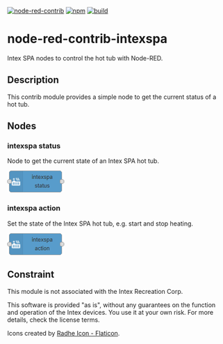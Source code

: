 [![node-red-contrib](https://img.shields.io/badge/node--red-node--red--contrib--intexspa-aa4444.svg?style=flat-square)](https://flows.nodered.org/node/node-red-contrib-intexspa)
[![npm](https://img.shields.io/npm/v/node-red-contrib-intexspa.svg?style=flat-square)](https://www.npmjs.com/package/node-red-contrib-intexspa)
[![build](https://img.shields.io/github/workflow/status/claudiospizzi/node-red-contrib-intexspa/build?style=flat-square)](https://github.com/claudiospizzi/node-red-contrib-intexspa/actions/workflows/build.yml)

# node-red-contrib-intexspa

Intex SPA nodes to control the hot tub with Node-RED.

## Description

This contrib module provides a simple node to get the current status of a hot tub.

## Nodes

### intexspa status

Node to get the current state of an Intex SPA hot tub.

![intexspa status](.assets/intexspa-status.png)

### intexspa action

Set the state of the Intex SPA hot tub, e.g. start and stop heating.

![intexspa action](.assets/intexspa-action.png)

## Constraint

This module is not associated with the Intex Recreation Corp.

This software is provided "as is", without any guarantees on the function and operation of the Intex devices. You use it at your own risk. For more details, check the license terms.

Icons created by [Radhe Icon - Flaticon](https://www.flaticon.com/free-icons/ui).
